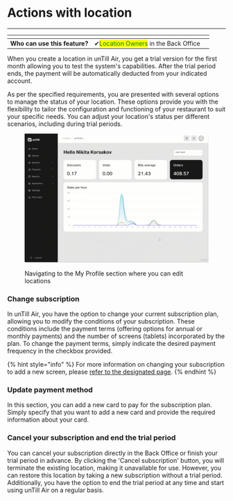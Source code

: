 # Actions with location

***

<table data-card-size="large" data-view="cards"><thead><tr><th></th><th></th><th></th></tr></thead><tbody><tr><td><strong>Who can use this feature?</strong></td><td><span data-gb-custom-inline data-tag="emoji" data-code="2714">✔</span><mark style="color:green;">Location Owners</mark> in the Back Office</td><td></td></tr></tbody></table>

When you create a location in unTill Air, you get a trial version for the first month allowing you to test the system's capabilities. After the trial period ends, the payment will be automatically deducted from your indicated account.&#x20;

As per the specified requirements, you are presented with several options to manage the status of your location. These options provide you with the flexibility to tailor the configuration and functioning of your restaurant to suit your specific needs. You can adjust your location's status per different scenarios, including during trial periods.&#x20;

<figure><img src="../../.gitbook/assets/location-actions.gif" alt=""><figcaption><p>Navigating to the My Profile section where you can edit locations</p></figcaption></figure>

### Change subscription

In unTill Air, you have the option to change your current subscription plan, allowing you to modify the conditions of your subscription. These conditions include the payment terms (offering options for annual or monthly payments) and the number of screens (tablets) incorporated by the plan. To change the payment terms, simply indicate the desired payment frequency in the checkbox provided.

{% hint style="info" %}
For more information on changing your subscription to add a new screen, please [refer to the designated page](add-new-screen.md).
{% endhint %}

### Update payment method

In this section, you can add a new card to pay for the subscription plan. Simply specify that you want to add a new card and provide the required information about your card.

### Cancel your subscription and end the trial period

You can cancel your subscription directly in the Back Office or finish your trial period in advance. By clicking the 'Cancel subscription' button, you will terminate the existing location, making it unavailable for use. However, you can restore this location by taking a new subscription without a trial period. Additionally, you have the option to end the trial period at any time and start using unTill Air on a regular basis.
